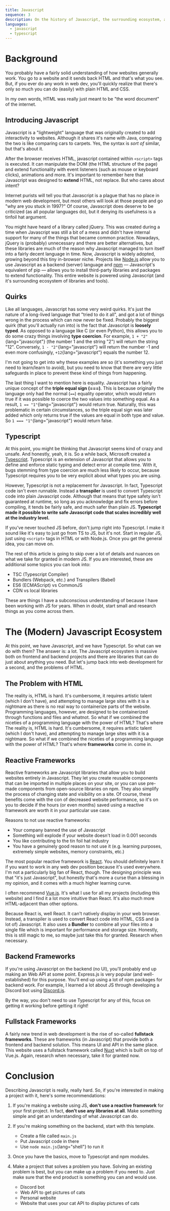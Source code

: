 ```yaml
---
title: Javascript
sequence: 3
description: On the history of Javascript, the surrounding ecosystem, and practical applications to this project
languages:
  - javascript
  - typescript
---
```


# Background

You probably have a fairly solid understanding of how websites generally work. You go to a website and it sends back HTML and that's what you see. But, if you ever do any work in web dev, you'll quickly realize that there's only so much you can do (easily) with plain HTML and CSS. 

In my own words, HTML was really just meant to be "the word document" of the internet. 

## Introducing Javascript

Javascript is a "lightweight" language that was originally created to add interactivity to websites. Although it shares it's name with Java, comparing the two is like comparing cars to carpets. Yes, the syntax is *sort of* similar, but that's about it.

After the browser receives HTML, javascript contained within `<script>` tags is executed. It can manipulate the DOM (the HTML structure of the page) and extend functionality with event listeners (such as mouse or keyboard clicks), animations and more. It's important to remember here that Javascript was designed to **extend** HTML, not replace. But who cares about intent?

Internet purists will tell you that Javascript is a plague that has no place in modern web development, but most others will look at those people and go "why are you stuck in 1997?" Of course, Javascript does deserve to be criticized (as all popular languages do), but it denying its usefulness is a tinfoil hat argument.

You might have heard of a library called jQuery. This was created during a time when Javascript was still a bit of a mess and didn't have internal support for many of the things that became common practice. Nowadays, jQuery is (probably) unnecessary and there are better alternatives, but these libraries are much of the reason why Javascript managed to turn itself into a fairly decent language in time. Now, Javascript is widely adopted, growing beyond this tiny in-browser niche. Projects like [Node.js](https://nodejs.org/en) allow you to use Javascript as a backend (server) language and [npm](https://www.npmjs.com/) — Javascript's equivalent of pip — allows you to install third-party libraries and packages to extend functionality. This entire website is powered using Javascript (and it's surrounding ecosystem of libraries and tools).

## Quirks
Like all languages, Javascript has some very weird quirks. It's just the nature of a long-lived language that "tried to do it all", and got a lot of things wrong in the process which can now never be fixed. Probably the biggest quirk (that you'll actually run into) is the fact that Javascript is **loosely typed**. As opposed to a language like C (or even Python), this allows you to do some crazy things involving **type coercion**. For example, `1 + "2"`{lang="javascript"} (the number 1 and the string "2") will return the string "12". Conversely, `1 - "2"`{lang="javascript"} will return the number -1 and even more confusingly, `+12`{lang="javascript"} equals the number 12. 

I'm not going to get into why these examples are so (it's something you just need to learn/learn to avoid), but you need to know that there are very little safeguards in place to prevent these kind of things from happening. 

The last thing I want to mention here is equality. Javascript has a fairly unique concept of the **triple equal sign (===)**. This is because originally the language only had the normal (`==`) equality operator, which would return true if it was possible to coerce the two values into something equal. As a result, `1 == "1"`{lang="javascript"} would return true. Naturally, this was problematic in certain circumstances, so the triple equal sign was later added which only returns true if the values are equal in both type and value. So `1 === "1"`{lang="javascript"} would return false.

## Typescript
At this point, you might be thinking that Javascript seems kind of crazy and unsafe. And honestly, yeah, it is. So a while back, Microsoft created a [Typescript](https://www.typescriptlang.org/). Typescript is an extension of Javascript that allows you to define and enforce static typing and detect error at compile time. With it, bugs stemming from type coercion are much less likely to occur, because Typescript requires you to be very explicit about what types you are using.

However, Typescript is not a replacement for Javascript. In fact, Typescript code isn't even runnable. Instead a **transpiler** is used to convert Typescript code into plain Javascript code. Although that means that type safety isn't guaranteed at runtime, so long as you acknowledge and fix errors before compiling, it tends be fairly safe, and much safer than plain JS. **Typescript made it possible to write safe Javascript code that scales incredibly well at the industry level.**

If you've never touched JS before, don't jump right into Typescript. I make it sound like it's easy to just go from TS to JS, but it's not. Start in regular JS, just using `<script>` tags in HTML or with Node.js. Once you get the general idea, you can move on. 

The rest of this article is going to skip over a lot of details and nuances on what we take for granted in modern JS. If you are interested, these are additional some topics you can look into:
  - TSC (Typescript Compiler)
  - Bundlers (Webpack, etc.) and Transpilers (Babel)
  - ES6 (ECMAScript) vs CommonJS
  - CDN vs local libraries

These are things I have a subconscious understanding of because I have been working with JS for years. When in doubt, start small and research things as you come across them.


# The (Modern) Javascript Ecosystem

At this point, we have Javascript, and we have Typescript. So what can we do with them? The answer is: a lot. The Javascript ecosystem is massive both on frontend and backend projects and there are libraries that can do just about anything you need. But let's jump back into web development for a second, and the problems of HTML.


## The Problem with HTML
The reality is, HTML is hard. It's cumbersome, it requires artistic talent (which I don't have), and attempting to manage large sites with it is a nightmare as there is no real way to containerize parts of the website. Programming languages, however, are designed to be containerized through functions and files and whatnot. So what if we combined the niceties of a programming language with the power of HTML? That's where The reality is, HTML is hard. It's cumbersome, it requires artistic talent (which I don't have), and attempting to manage large sites with it is a nightmare. So what if we combined the niceties of a programming language with the power of HTML? That's where **frameworks** come in. come in.

## Reactive Frameworks
Reactive frameworks are Javascript libraries that allow you to build websites entirely in Javascript. They let you create reusable components that can be imported in multiple places on your site, or you can use pre-made components from open-source libraries on npm. They also simplify the process of changing state and visibility on a site. Of course, these benefits come with the con of decreased website performance, so it's on you to decide if the hours (or even months) saved using a reactive framework are worth it in your particular use case.

Reasons to not use reactive frameworks:
  - Your company banned the use of Javascript
  - Something will explode if your website doesn't load in 0.001 seconds
  - You like contributing to the tin foil hat industry
  - You have a genuinely good reason to not use it (e.g. learning purposes, extremely simple websites, memory constraints, etc.)

The most popular reactive framework is [React](https://react.dev/). You should definitely learn it if you want to work in any web dev position because it's used everywhere. I'm not a particularly big fan of React, though. The designing principle was that "it's just Javascript", but honestly that's more a curse than a blessing in my opinion, and it comes with a much higher learning curve. 

I often recommend [Vue.js](https://vuejs.org/). It's what I use for all my projects (including this website) and I find it a lot more intuitive than React. It's also much more HTML-adjacent than other options.

Because React is, well React. It can't natively display in your web browser. Instead, a transpiler is used to convert React code into HTML, CSS and (a lot of) Javascript. It also uses a **Bundler** to combine all your files into a single file which is important for performance and storage size. Honestly, this is still magic to me, so maybe just take this for granted. Research when necessary.

## Backend Frameworks
If you're using Javascript on the backend (no UI), you'll probably end up making an Web API at some point. Express.js is very popular (and well-established) for this purpose. You'll end up using a lot of npm packages for backend work. For example, I learned a lot about JS through developing a Discord bot using [Discord.js](https://discord.js.org/). 

By the way, you don't need to use Typescript for any of this, focus on getting it working before getting it right!

## Fullstack Frameworks
A fairly new trend in web development is the rise of so-called **fullstack frameworks**. These are frameworks (in Javascript) that provide both a frontend and backend solution. This means UI and API in the same place. This website uses a fullstack framework called [Nuxt](https://nuxtjs.org/) which is built on top of Vue.js. Again, research when necessary, take it for granted now.


# Conclusion
Describing Javascript is really, really hard. So, if you're interested in making a project with it, here's some recommendations:

1) If you're making a website using JS, **don't use a reactive framework** for your first project. In fact, **don't use any libraries at all**. Make something simple and get an understanding of what Javascript can do.

2) If you're making something on the backend, start with this template.
    - Create a file called `main.js`
    - Put Javascript code in there
    - Use `node main.js`{lang="shell"} to run it

3) Once you have the basics, move to Typescript and npm modules.

4) Make a project that solves a problem you have. Solving an existing problem is best, but you can make up a problem if you need to. Just make sure that the end product is something you can and would use.
    - Discord bot
    - Web API to get pictures of cats
    - Personal website
    - Website that uses your cat API to display pictures of cats